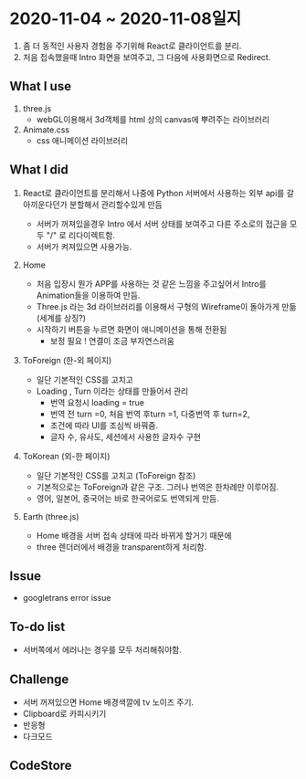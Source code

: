 # 2020-11-04 ~ 2020-11-08일지
1. 좀 더 동적인 사용자 경험을 주기위해 React로 클라이언트를 분리.
2. 처음 접속했을때 Intro 화면을 보여주고, 그 다음에 사용화면으로 Redirect.

## What I use
1. three.js
    -   webGL이용해서 3d객체를 html 상의 canvas에 뿌려주는 라이브러리     
2. Animate.css
    -   css 애니메이션 라이브러리

## What I did
1. React로 클라이언트를 분리해서 나중에 Python 서버에서 사용하는 외부 api를 갈아끼운다던가 분할해서 관리할수있게 만듬
    - 서버가 꺼져있을경우 Intro 에서 서버 상태를 보여주고 다른 주소로의 접근을 모두 "/" 로 리다이렉트함.
    - 서버가 켜져있으면 사용가능.
2. Home 
    -   처음 입장시 뭔가 APP를 사용하는 것 같은 느낌을 주고싶어서 Intro를 Animation들을 이용하여 만듬.
    -   Three.js 라는 3d 라이브러리를 이용해서 구형의 Wireframe이 돌아가게 만듦 (세계를 상징?)
    -   시작하기 버튼을 누르면 화면이 애니메이션을 통해 전환됨 
        -   보정 필요 ! 연결이 조금 부자연스러움
3. ToForeign  (한-외 페이지)
    -   일단 기본적인 CSS를 고치고
    -   Loading , Turn 이라는 상태를 만들어서 관리
        -   번역 요청시 loading = true
        -   번역 전 turn =0, 처음 번역 후turn =1,  다중번역 후 turn=2,
        -   조건에 따라 UI를 조심씩 바꿔줌.
        -   글자 수, 유사도, 세션에서 사용한 글자수 구현

4. ToKorean  (외-한 페이지)
    -   일단 기본적인 CSS를 고치고 (ToForeign 참조) 
    -   기본적으로는 ToForeign과 같은 구조. 그러나 번역은 한차례만 이루어짐.
    -   영어, 일본어, 중국어는 바로 한국어로도 번역되게 만듬.

5. Earth (three.js)
    -   Home 배경을 서버 접속 상태에 따라 바뀌게 할거기 때문에
    -   three 렌더러에서 배경을 transparent하게 처리함.

## Issue
- googletrans error issue
## To-do list
- 서버쪽에서 에러나는 경우를 모두 처리해줘야함.


## Challenge
- 서버 꺼져있으면 Home 배경색깔에 tv 노이즈 주기.
- Clipboard로 카피시키기
- 반응형
- 다크모드


## CodeStore

